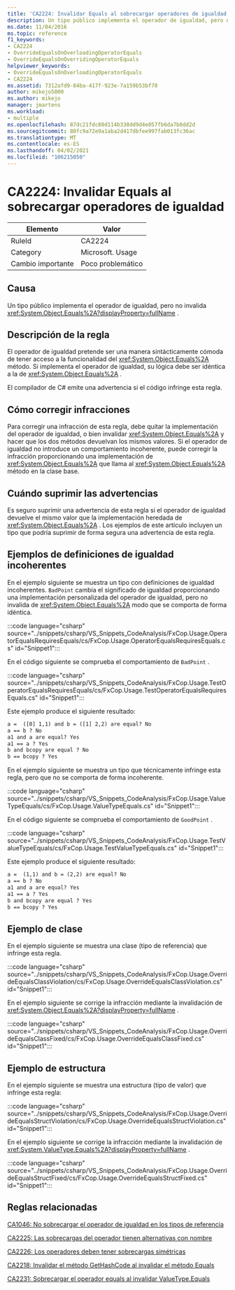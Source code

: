 ```yaml
---
title: 'CA2224: Invalidar Equals al sobrecargar operadores de igualdad'
description: Un tipo público implementa el operador de igualdad, pero no invalida System. Object. Equals.
ms.date: 11/04/2016
ms.topic: reference
f1_keywords:
- CA2224
- OverrideEqualsOnOverloadingOperatorEquals
- OverrideEqualsOnOverridingOperatorEquals
helpviewer_keywords:
- OverrideEqualsOnOverloadingOperatorEquals
- CA2224
ms.assetid: 7312afd9-84ba-417f-923e-7a159b53bf70
author: mikejo5000
ms.author: mikejo
manager: jmartens
ms.workload:
- multiple
ms.openlocfilehash: 87dc21fdc80d114b338dd9d4e057fb6da7b0dd2d
ms.sourcegitcommit: 80fc9a72e9a1aba2d417dbfee997fab013fc36ac
ms.translationtype: MT
ms.contentlocale: es-ES
ms.lasthandoff: 04/02/2021
ms.locfileid: "106215050"
---
```

# <a name="ca2224-override-equals-on-overloading-operator-equals"></a>CA2224: Invalidar Equals al sobrecargar operadores de igualdad

|Elemento|Valor|
|-|-|
|RuleId|CA2224|
|Category|Microsoft. Usage|
|Cambio importante|Poco problemático|

## <a name="cause"></a>Causa

Un tipo público implementa el operador de igualdad, pero no invalida <xref:System.Object.Equals%2A?displayProperty=fullName> .

## <a name="rule-description"></a>Descripción de la regla

El operador de igualdad pretende ser una manera sintácticamente cómoda de tener acceso a la funcionalidad del <xref:System.Object.Equals%2A> método. Si implementa el operador de igualdad, su lógica debe ser idéntica a la de <xref:System.Object.Equals%2A> .

El compilador de C# emite una advertencia si el código infringe esta regla.

## <a name="how-to-fix-violations"></a>Cómo corregir infracciones

Para corregir una infracción de esta regla, debe quitar la implementación del operador de igualdad, o bien invalidar <xref:System.Object.Equals%2A> y hacer que los dos métodos devuelvan los mismos valores. Si el operador de igualdad no introduce un comportamiento incoherente, puede corregir la infracción proporcionando una implementación de <xref:System.Object.Equals%2A> que llama al <xref:System.Object.Equals%2A> método en la clase base.

## <a name="when-to-suppress-warnings"></a>Cuándo suprimir las advertencias

Es seguro suprimir una advertencia de esta regla si el operador de igualdad devuelve el mismo valor que la implementación heredada de <xref:System.Object.Equals%2A> . Los ejemplos de este artículo incluyen un tipo que podría suprimir de forma segura una advertencia de esta regla.

## <a name="examples-of-inconsistent-equality-definitions"></a>Ejemplos de definiciones de igualdad incoherentes

En el ejemplo siguiente se muestra un tipo con definiciones de igualdad incoherentes. `BadPoint` cambia el significado de igualdad proporcionando una implementación personalizada del operador de igualdad, pero no invalida de <xref:System.Object.Equals%2A> modo que se comporta de forma idéntica.

:::code language="csharp" source="../snippets/csharp/VS_Snippets_CodeAnalysis/FxCop.Usage.OperatorEqualsRequiresEquals/cs/FxCop.Usage.OperatorEqualsRequiresEquals.cs" id="Snippet1":::

En el código siguiente se comprueba el comportamiento de `BadPoint` .

:::code language="csharp" source="../snippets/csharp/VS_Snippets_CodeAnalysis/FxCop.Usage.TestOperatorEqualsRequiresEquals/cs/FxCop.Usage.TestOperatorEqualsRequiresEquals.cs" id="Snippet1":::

Este ejemplo produce el siguiente resultado:

```txt
a =  ([0] 1,1) and b = ([1] 2,2) are equal? No
a == b ? No
a1 and a are equal? Yes
a1 == a ? Yes
b and bcopy are equal ? No
b == bcopy ? Yes
```

En el ejemplo siguiente se muestra un tipo que técnicamente infringe esta regla, pero que no se comporta de forma incoherente.

:::code language="csharp" source="../snippets/csharp/VS_Snippets_CodeAnalysis/FxCop.Usage.ValueTypeEquals/cs/FxCop.Usage.ValueTypeEquals.cs" id="Snippet1":::

En el código siguiente se comprueba el comportamiento de `GoodPoint` .

:::code language="csharp" source="../snippets/csharp/VS_Snippets_CodeAnalysis/FxCop.Usage.TestValueTypeEquals/cs/FxCop.Usage.TestValueTypeEquals.cs" id="Snippet1":::

Este ejemplo produce el siguiente resultado:

```txt
a =  (1,1) and b = (2,2) are equal? No
a == b ? No
a1 and a are equal? Yes
a1 == a ? Yes
b and bcopy are equal ? Yes
b == bcopy ? Yes
```

## <a name="class-example"></a>Ejemplo de clase

En el ejemplo siguiente se muestra una clase (tipo de referencia) que infringe esta regla.

:::code language="csharp" source="../snippets/csharp/VS_Snippets_CodeAnalysis/FxCop.Usage.OverrideEqualsClassViolation/cs/FxCop.Usage.OverrideEqualsClassViolation.cs" id="Snippet1":::

En el ejemplo siguiente se corrige la infracción mediante la invalidación de <xref:System.Object.Equals%2A?displayProperty=fullName> .

:::code language="csharp" source="../snippets/csharp/VS_Snippets_CodeAnalysis/FxCop.Usage.OverrideEqualsClassFixed/cs/FxCop.Usage.OverrideEqualsClassFixed.cs" id="Snippet1":::

## <a name="structure-example"></a>Ejemplo de estructura

En el ejemplo siguiente se muestra una estructura (tipo de valor) que infringe esta regla:

:::code language="csharp" source="../snippets/csharp/VS_Snippets_CodeAnalysis/FxCop.Usage.OverrideEqualsStructViolation/cs/FxCop.Usage.OverrideEqualsStructViolation.cs" id="Snippet1":::

En el ejemplo siguiente se corrige la infracción mediante la invalidación de <xref:System.ValueType.Equals%2A?displayProperty=fullName> .

:::code language="csharp" source="../snippets/csharp/VS_Snippets_CodeAnalysis/FxCop.Usage.OverrideEqualsStructFixed/cs/FxCop.Usage.OverrideEqualsStructFixed.cs" id="Snippet1":::

## <a name="related-rules"></a>Reglas relacionadas

[CA1046: No sobrecargar el operador de igualdad en los tipos de referencia](/dotnet/fundamentals/code-analysis/quality-rules/ca1046)

[CA2225: Las sobrecargas del operador tienen alternativas con nombre](/dotnet/fundamentals/code-analysis/quality-rules/ca2225)

[CA2226: Los operadores deben tener sobrecargas simétricas](/dotnet/fundamentals/code-analysis/quality-rules/ca2226)

[CA2218: Invalidar el método GetHashCode al invalidar el método Equals](../code-quality/ca2218.md)

[CA2231: Sobrecargar el operador equals al invalidar ValueType.Equals](/dotnet/fundamentals/code-analysis/quality-rules/ca2231)
